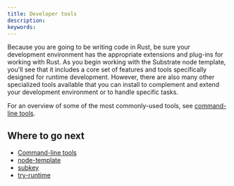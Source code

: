 ```yaml
---
title: Developer tools
description:
keywords:
---
```


Because you are going to be writing code in Rust, be sure your development environment has the appropriate extensions and plug-ins for working with Rust.
As you begin working with the Substrate node template, you'll see that it includes a core set of features and tools specifically designed for runtime development.
However, there are also many other specialized tools available that you can install to complement and extend your development environment or to handle specific tasks.

For an overview of some of the most commonly-used tools, see [command-line tools](/reference/command-line-tools/).

## Where to go next

- [Command-line tools](/reference/command-line-tools/)
- [node-template](/reference/command-line-tools/node-template/)
- [subkey](/reference/command-line-tools/subkey/)
- [try-runtime](/reference/command-line-tools/try-runtime/)
